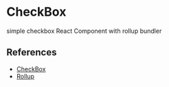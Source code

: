 # CheckBox
simple checkbox React Component with rollup bundler

## References
- [CheckBox](http://react.tips/checkboxes-in-react/)
- [Rollup](https://github.com/yamafaktory/babel-react-rollup-starter)
